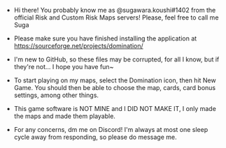 - Hi there! You probably know me as @sugawara.koushi#1402 from the official Risk and Custom Risk Maps servers! Please, feel free to call me Suga

- Please make sure you have finished installing the application at https://sourceforge.net/projects/domination/

- I'm new to GitHub, so these files may be corrupted, for all I know, but if they're not... I hope you have fun~

- To start playing on my maps, select the Domination icon, then hit New Game. You should then be able to choose the map, cards, card bonus settings, among other things.

- This game software is NOT MINE and I DID NOT MAKE IT, I only made the maps and made them playable.

- For any concerns, dm me on Discord! I'm always at most one sleep cycle away from responding, so please do message me.
